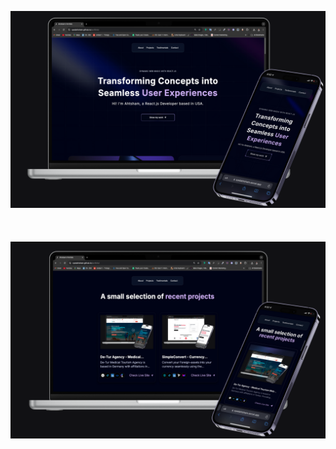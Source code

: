 ![My Portfolio](public/sc1.png "This is My Portfolio")
<br>
<br><br>
<br>
![My Portfolio](public/sc2.png "This is My Portfolio")
